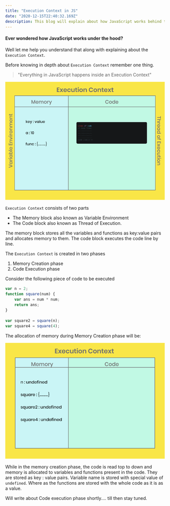 ```yaml
---
title: "Execution Context in JS"
date: "2020-12-15T22:40:32.169Z"
description: This blog will explain about how JavaScript works behind the scene and explain about Execution context.
---
```


#### Ever wondered how JavaScript works under the hood?

Well let me help you understand that along with explaining about the `Execution Context`.

Before knowing in depth about `Execution Context` remember one thing.

> "Everything in JavaScript happens inside an Execution Context"

![Execution Context Creation](EC1.png)

`Execution Context` consists of two parts
* The Memory block also known as Variable Environment
* The Code block also known as Thread of Execution.

The memory block stores all the variables and functions as key:value pairs and allocates memory to them.
The code block executes the code line by line.

The `Execution Context` is created in two phases

1. Memory Creation phase
1. Code Execution phase

Consider the following piece of code to be executed

```javascript
var n = 2;
function square(num) {
    var ans = num * num;
    return ans;
}

var square2 = square(n);
var square4 = square(4);
```

The allocation of memory during Memory Creation phase will be: 

![Memory Creation Phase](ECMCP.png)

While in the memory creation phase, the code is read top to down and memory is allocated to variables and functions present in the code.
They are stored as key : value pairs. Variable name is stored with special value of `undefined`. Where as the functions are stored with the whole code as it is as a value.

Will write about Code execution phase shortly.... till then stay tuned.